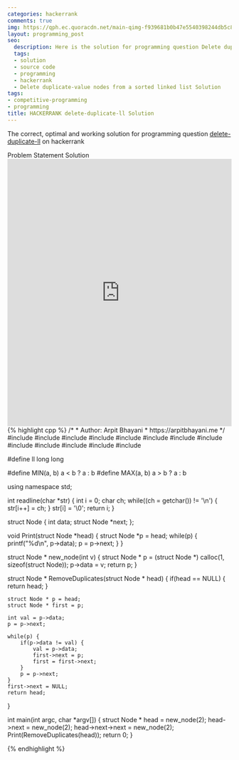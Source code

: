 ```yaml
---
categories: hackerrank
comments: true
img: https://qph.ec.quoracdn.net/main-qimg-f939681b0b47e5540398244db5c8966f?convert_to_webp=true
layout: programming_post
seo:
  description: Here is the solution for programming question Delete duplicate-value nodes from a sorted linked list on hackerrank
  tags:
  - solution
  - source code
  - programming
  - hackerrank
  - Delete duplicate-value nodes from a sorted linked list Solution
tags:
- competitive-programming
- programming
title: HACKERRANK delete-duplicate-ll Solution
---
```

The correct, optimal and working solution for programming question [delete-duplicate-ll](https://www.hackerrank.com/challenges/delete-duplicate-value-nodes-from-a-sorted-linked-list) on hackerrank

<div class="ui secondary pointing large menu">
  <a class="grey item" data-tab="problem-statement">
    Problem Statement
  </a>
  <a class="active item grey" data-tab="solution">
    Solution
  </a>
</div>
<div class="ui bottom attached tab" data-tab="problem-statement">
    <iframe src="https://www.hackerrank.com/challenges/delete-duplicate-value-nodes-from-a-sorted-linked-list" width="100%" height="600px" style="overflow: scroll; border: none;"></iframe>
</div>
<div class="ui bottom attached active tab" data-tab="solution">
{% highlight cpp %}
/*
 *  Author: Arpit Bhayani
 *  https://arpitbhayani.me
 */
#include <cmath>
#include <cstdio>
#include <cstdlib>
#include <climits>
#include <deque>
#include <iostream>
#include <list>
#include <limits>
#include <map>
#include <queue>
#include <set>
#include <stack>
#include <vector>

#define ll long long

#define MIN(a, b) a < b ? a : b
#define MAX(a, b) a > b ? a : b

using namespace std;

int readline(char *str) {
    int i = 0;
    char ch;
    while((ch = getchar()) != '\n') {
        str[i++] = ch;
    }
    str[i] = '\0';
    return i;
}

struct Node {
    int data;
    struct Node *next;
};

void Print(struct Node *head) {
    struct Node *p = head;
    while(p) {
        printf("%d\n", p->data);
        p = p->next;
    }
}

struct Node * new_node(int v) {
    struct Node * p = (struct Node *) calloc(1, sizeof(struct Node));
    p->data = v;
    return p;
}

struct Node * RemoveDuplicates(struct Node * head) {
    if(head == NULL) {
        return head;
    }

    struct Node * p = head;
    struct Node * first = p;

    int val = p->data;
    p = p->next;

    while(p) {
        if(p->data != val) {
            val = p->data;
            first->next = p;
            first = first->next;
        }
        p = p->next;
    }
    first->next = NULL;
    return head;
}

int main(int argc, char *argv[]) {
    struct Node * head = new_node(2);
    head->next = new_node(2);
    head->next->next = new_node(2);
    Print(RemoveDuplicates(head));
    return 0;
}

{% endhighlight %}
</div>
